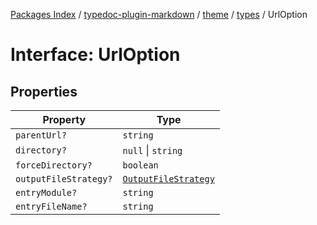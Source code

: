 [Packages Index](../../../../../README.md) / [typedoc-plugin-markdown](../../../../README.md) / [theme](../../../README.md) / [types](../README.md) / UrlOption

# Interface: UrlOption

## Properties

| Property              | Type                                                                                           |
| --------------------- | ---------------------------------------------------------------------------------------------- |
| `parentUrl?`          | `string`                                                                                       |
| `directory?`          | `null` \| `string`                                                                             |
| `forceDirectory?`     | `boolean`                                                                                      |
| `outputFileStrategy?` | [`OutputFileStrategy`](../../../../options/namespaces/maps/enumerations/OutputFileStrategy.md) |
| `entryModule?`        | `string`                                                                                       |
| `entryFileName?`      | `string`                                                                                       |
